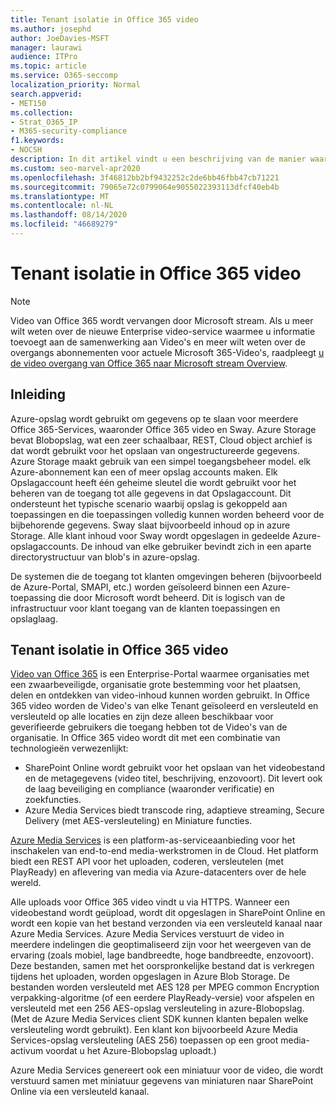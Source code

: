 ```yaml
---
title: Tenant isolatie in Office 365 video
ms.author: josephd
author: JoeDavies-MSFT
manager: laurawi
audience: ITPro
ms.topic: article
ms.service: O365-seccomp
localization_priority: Normal
search.appverid:
- MET150
ms.collection:
- Strat_O365_IP
- M365-security-compliance
f1.keywords:
- NOCSH
description: In dit artikel vindt u een beschrijving van de manier waarop de afzonderlijke Video's van de Tenant in Office 365 video worden bewaard.
ms.custom: seo-marvel-apr2020
ms.openlocfilehash: 3f46812bb2bf9432252c2de6bb46fbb47cb71221
ms.sourcegitcommit: 79065e72c0799064e9055022393113dfcf40eb4b
ms.translationtype: MT
ms.contentlocale: nl-NL
ms.lasthandoff: 08/14/2020
ms.locfileid: "46689279"
---
```

# <a name="tenant-isolation-in-office-365-video"></a>Tenant isolatie in Office 365 video

> [!NOTE]
> Video van Office 365 wordt vervangen door Microsoft stream. Als u meer wilt weten over de nieuwe Enterprise video-service waarmee u informatie toevoegt aan de samenwerking aan Video's en meer wilt weten over de overgangs abonnementen voor actuele Microsoft 365-Video's, raadpleegt [u de video overgang van Office 365 naar Microsoft stream Overview](https://docs.microsoft.com/stream/migrate-from-office-365).

## <a name="introduction"></a>Inleiding

Azure-opslag wordt gebruikt om gegevens op te slaan voor meerdere Office 365-Services, waaronder Office 365 video en Sway. Azure Storage bevat Blobopslag, wat een zeer schaalbaar, REST, Cloud object archief is dat wordt gebruikt voor het opslaan van ongestructureerde gegevens. Azure Storage maakt gebruik van een simpel toegangsbeheer model. elk Azure-abonnement kan een of meer opslag accounts maken. Elk Opslagaccount heeft één geheime sleutel die wordt gebruikt voor het beheren van de toegang tot alle gegevens in dat Opslagaccount. Dit ondersteunt het typische scenario waarbij opslag is gekoppeld aan toepassingen en die toepassingen volledig kunnen worden beheerd voor de bijbehorende gegevens. Sway slaat bijvoorbeeld inhoud op in azure Storage. Alle klant inhoud voor Sway wordt opgeslagen in gedeelde Azure-opslagaccounts. De inhoud van elke gebruiker bevindt zich in een aparte directorystructuur van blob's in azure-opslag.

De systemen die de toegang tot klanten omgevingen beheren (bijvoorbeeld de Azure-Portal, SMAPI, etc.) worden geïsoleerd binnen een Azure-toepassing die door Microsoft wordt beheerd. Dit is logisch van de infrastructuur voor klant toegang van de klanten toepassingen en opslaglaag.

## <a name="tenant-isolation-in-office-365-video"></a>Tenant isolatie in Office 365 video

[Video van Office 365](https://support.office.com/article/Meet-Office-365-Video-ca1cc1a9-a615-46e1-b6a3-40dbd99939a6) is een Enterprise-Portal waarmee organisaties met een zwaarbeveiligde, organisatie grote bestemming voor het plaatsen, delen en ontdekken van video-inhoud kunnen worden gebruikt. In Office 365 video worden de Video's van elke Tenant geïsoleerd en versleuteld en versleuteld op alle locaties en zijn deze alleen beschikbaar voor geverifieerde gebruikers die toegang hebben tot de Video's van de organisatie. In Office 365 video wordt dit met een combinatie van technologieën verwezenlijkt:

- SharePoint Online wordt gebruikt voor het opslaan van het videobestand en de metagegevens (video titel, beschrijving, enzovoort). Dit levert ook de laag beveiliging en compliance (waaronder verificatie) en zoekfuncties.
- Azure Media Services biedt transcode ring, adaptieve streaming, Secure Delivery (met AES-versleuteling) en Miniature functies.

[Azure Media Services](https://azure.microsoft.com/services/media-services/) is een platform-as-serviceaanbieding voor het inschakelen van end-to-end media-werkstromen in de Cloud. Het platform biedt een REST API voor het uploaden, coderen, versleutelen (met PlayReady) en aflevering van media via Azure-datacenters over de hele wereld.

Alle uploads voor Office 365 video vindt u via HTTPS. Wanneer een videobestand wordt geüpload, wordt dit opgeslagen in SharePoint Online en wordt een kopie van het bestand verzonden via een versleuteld kanaal naar Azure Media Services. Azure Media Services verstuurt de video in meerdere indelingen die geoptimaliseerd zijn voor het weergeven van de ervaring (zoals mobiel, lage bandbreedte, hoge bandbreedte, enzovoort). Deze bestanden, samen met het oorspronkelijke bestand dat is verkregen tijdens het uploaden, worden opgeslagen in Azure Blob Storage. De bestanden worden versleuteld met AES 128 per MPEG common Encryption verpakking-algoritme (of een eerdere PlayReady-versie) voor afspelen en versleuteld met een 256 AES-opslag versleuteling in azure-Blobopslag. (Met de Azure Media Services client SDK kunnen klanten bepalen welke versleuteling wordt gebruikt). Een klant kon bijvoorbeeld Azure Media Services-opslag versleuteling (AES 256) toepassen op een groot media-activum voordat u het Azure-Blobopslag uploadt.)

Azure Media Services genereert ook een miniatuur voor de video, die wordt verstuurd samen met miniatuur gegevens van miniaturen naar SharePoint Online via een versleuteld kanaal.
